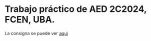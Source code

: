 # Trabajo práctico de AED 2C2024, FCEN, UBA.
La consigna se puede ver [aquí](https://campus.exactas.uba.ar/pluginfile.php/581362/mod_resource/content/9/enunciado.pdf)
